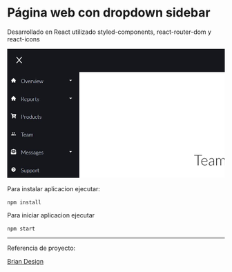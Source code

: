 # Página web con dropdown sidebar

Desarrollado en React utilizado styled-components, react-router-dom y react-icons

![Demo aplicativo](./preview.jpg)

Para instalar aplicacion ejecutar:

```
npm install
```

Para iniciar aplicacion ejecutar

```
npm start
```

------

Referencia de proyecto:

[Brian Design](https://www.youtube.com/channel/UCsKsymTY_4BYR-wytLjex7A)